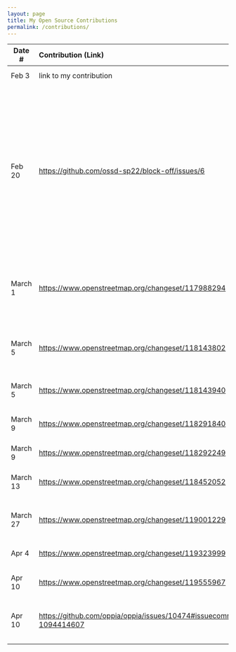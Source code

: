 ```yaml
---
layout: page
title: My Open Source Contributions
permalink: /contributions/
---
```


<!--
Type of the contribution should be "Wikipedia edit", "OpenStreet Map feature", "Documentation", "Course website", "Blog",
"Browser Add-on", etc.

The description should include a brief summary of what you did.

The link should bring us to a public page that shows your contribution. 

Replace the first row with your own contribution. 

-->





| Date #       | Contribution (Link)  | Type  | Description |
|---|:---|:---|:---|
| Feb 3   | link to my contribution    | course website    |   I fixed a broken link.    |
|  Feb 20   | https://github.com/ossd-sp22/block-off/issues/6    |  add-on project   |   I made an issue in which i proposed the addition of a new feature which I would ideally do during the coming week if the project's owner's give me the ok. This new feature would add on the ability to make custom blacklists that the user could create so they would be blocked from those sites when the plugin is on.  |
|  March 1   | https://www.openstreetmap.org/changeset/117988294    |  OpenStreetMap   | Added information on a buildilng and a local business on openstreet map that wasnt previously listed on the map  |
|  March 5   | https://www.openstreetmap.org/changeset/118143802   |  OpenStreetMap   | Added Restaurants/Hours as well as updated name of Sky Apartment Buildings   |
|  March 5   | https://www.openstreetmap.org/changeset/118143940  |  OpenStreetMap   | Added Restaurants/Stores on 5th Avenue    |
|  March 9   | https://www.openstreetmap.org/changeset/118291840  |  OpenStreetMap   | Added Restaurants I previously missed on 5th Avenue    |
|  March 9   | https://www.openstreetmap.org/changeset/118292249  |  OpenStreetMap   | Added Restaurants Saint marks   |
|  March 13   | https://www.openstreetmap.org/changeset/118452052  |  OpenStreetMap   | Added Restaurant and removed closed buisnesses in Brooklyn  |
|  March 27   | https://www.openstreetmap.org/changeset/119001229  |  OpenStreetMap   | Added new location for business that moved.  |
|  Apr 4   | https://www.openstreetmap.org/changeset/119323999 |  OpenStreetMap   | Added new location for Restuarant.  |
|  Apr 10   | https://www.openstreetmap.org/changeset/119555967|  OpenStreetMap   | Changed empty location to restuarant  |
|  Apr 10   | https://github.com/oppia/oppia/issues/10474#issuecomment-1094414607|  OPPIA: Documentation   | identified typescript files with too many dependencies to be useable.  |
